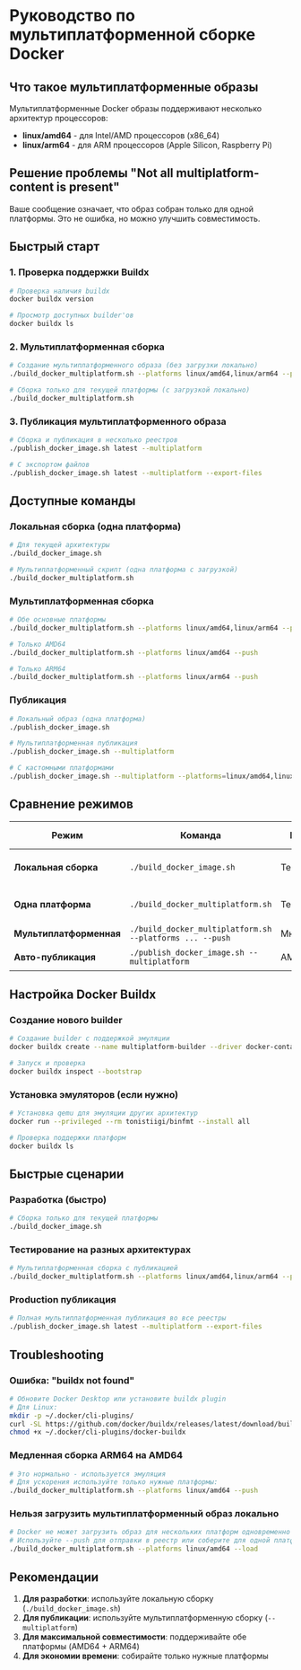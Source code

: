 # Руководство по мультиплатформенной сборке Docker

## Что такое мультиплатформенные образы

Мультиплатформенные Docker образы поддерживают несколько архитектур процессоров:
- **linux/amd64** - для Intel/AMD процессоров (x86_64)
- **linux/arm64** - для ARM процессоров (Apple Silicon, Raspberry Pi)

## Решение проблемы "Not all multiplatform-content is present"

Ваше сообщение означает, что образ собран только для одной платформы. Это не ошибка, но можно улучшить совместимость.

## Быстрый старт

### 1. Проверка поддержки Buildx
```bash
# Проверка наличия buildx
docker buildx version

# Просмотр доступных builder'ов
docker buildx ls
```

### 2. Мультиплатформенная сборка
```bash
# Создание мультиплатформенного образа (без загрузки локально)
./build_docker_multiplatform.sh --platforms linux/amd64,linux/arm64 --push

# Сборка только для текущей платформы (с загрузкой локально)
./build_docker_multiplatform.sh
```

### 3. Публикация мультиплатформенного образа
```bash
# Сборка и публикация в несколько реестров
./publish_docker_image.sh latest --multiplatform

# С экспортом файлов
./publish_docker_image.sh latest --multiplatform --export-files
```

## Доступные команды

### Локальная сборка (одна платформа)
```bash
# Для текущей архитектуры
./build_docker_image.sh

# Мультиплатформенный скрипт (одна платформа с загрузкой)
./build_docker_multiplatform.sh
```

### Мультиплатформенная сборка
```bash
# Обе основные платформы
./build_docker_multiplatform.sh --platforms linux/amd64,linux/arm64 --push

# Только AMD64
./build_docker_multiplatform.sh --platforms linux/amd64 --push

# Только ARM64
./build_docker_multiplatform.sh --platforms linux/arm64 --push
```

### Публикация
```bash
# Локальный образ (одна платформа)
./publish_docker_image.sh

# Мультиплатформенная публикация
./publish_docker_image.sh --multiplatform

# С кастомными платформами
./publish_docker_image.sh --multiplatform --platforms=linux/amd64,linux/arm64
```

## Сравнение режимов

| Режим | Команда | Платформы | Загрузка локально | Публикация |
|-------|---------|-----------|-------------------|------------|
| **Локальная сборка** | `./build_docker_image.sh` | Текущая | Да | Через отдельный скрипт |
| **Одна платформа** | `./build_docker_multiplatform.sh` | Текущая | Да | Через отдельный скрипт |
| **Мультиплатформенная** | `./build_docker_multiplatform.sh --platforms ... --push` | Множественные | Нет | Сразу |
| **Авто-публикация** | `./publish_docker_image.sh --multiplatform` | AMD64+ARM64 | Нет | Во все реестры |

## Настройка Docker Buildx

### Создание нового builder
```bash
# Создание builder с поддержкой эмуляции
docker buildx create --name multiplatform-builder --driver docker-container --use

# Запуск и проверка
docker buildx inspect --bootstrap
```

### Установка эмуляторов (если нужно)
```bash
# Установка qemu для эмуляции других архитектур
docker run --privileged --rm tonistiigi/binfmt --install all

# Проверка поддержки платформ
docker buildx ls
```

## Быстрые сценарии

### Разработка (быстро)
```bash
# Сборка только для текущей платформы
./build_docker_image.sh
```

### Тестирование на разных архитектурах
```bash
# Мультиплатформенная сборка с публикацией
./build_docker_multiplatform.sh --platforms linux/amd64,linux/arm64 --push
```

### Production публикация
```bash
# Полная мультиплатформенная публикация во все реестры
./publish_docker_image.sh latest --multiplatform --export-files
```

## Troubleshooting

### Ошибка: "buildx not found"
```bash
# Обновите Docker Desktop или установите buildx plugin
# Для Linux:
mkdir -p ~/.docker/cli-plugins/
curl -SL https://github.com/docker/buildx/releases/latest/download/buildx-v0.11.2.linux-amd64 -o ~/.docker/cli-plugins/docker-buildx
chmod +x ~/.docker/cli-plugins/docker-buildx
```

### Медленная сборка ARM64 на AMD64
```bash
# Это нормально - используется эмуляция
# Для ускорения используйте только нужные платформы:
./build_docker_multiplatform.sh --platforms linux/amd64 --push
```

### Нельзя загрузить мультиплатформенный образ локально
```bash
# Docker не может загрузить образ для нескольких платформ одновременно
# Используйте --push для отправки в реестр или соберите для одной платформы
./build_docker_multiplatform.sh --platforms linux/amd64 --load
```

## Рекомендации

1. **Для разработки**: используйте локальную сборку (`./build_docker_image.sh`)
2. **Для публикации**: используйте мультиплатформенную сборку (`--multiplatform`)
3. **Для максимальной совместимости**: поддерживайте обе платформы (AMD64 + ARM64)
4. **Для экономии времени**: собирайте только нужные платформы
